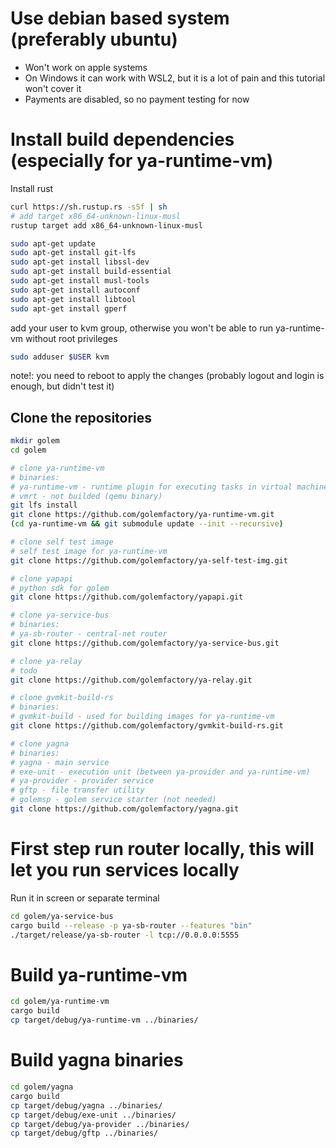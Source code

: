 # Use debian based system (preferably ubuntu)

* Won't work on apple systems
* On Windows it can work with WSL2, but it is a lot of pain and this tutorial won't cover it
* Payments are disabled, so no payment testing for now

# Install build dependencies (especially for ya-runtime-vm)

Install rust
```bash
curl https://sh.rustup.rs -sSf | sh
# add target x86_64-unknown-linux-musl 
rustup target add x86_64-unknown-linux-musl
```

```bash
sudo apt-get update
sudo apt-get install git-lfs 
sudo apt-get install libssl-dev
sudo apt-get install build-essential
sudo apt-get install musl-tools
sudo apt-get install autoconf
sudo apt-get install libtool
sudo apt-get install gperf
```

add your user to kvm group, otherwise you won't be able to run ya-runtime-vm without root privileges
```bash
sudo adduser $USER kvm
```
note!: you need to reboot to apply the changes (probably logout and login is enough, but didn't test it)

## Clone the repositories

```bash
mkdir golem
cd golem

# clone ya-runtime-vm
# binaries:
# ya-runtime-vm - runtime plugin for executing tasks in virtual machine (qemu)
# vmrt - not builded (qemu binary)
git lfs install
git clone https://github.com/golemfactory/ya-runtime-vm.git
(cd ya-runtime-vm && git submodule update --init --recursive)

# clone self test image
# self test image for ya-runtime-vm
git clone https://github.com/golemfactory/ya-self-test-img.git

# clone yapapi
# python sdk for golem
git clone https://github.com/golemfactory/yapapi.git

# clone ya-service-bus
# binaries:
# ya-sb-router - central-net router
git clone https://github.com/golemfactory/ya-service-bus.git

# clone ya-relay
# todo
git clone https://github.com/golemfactory/ya-relay.git

# clone gvmkit-build-rs
# binaries: 
# gvmkit-build - used for building images for ya-runtime-vm
git clone https://github.com/golemfactory/gvmkit-build-rs.git

# clone yagna
# binaries:
# yagna - main service
# exe-unit - execution unit (between ya-provider and ya-runtime-vm)
# ya-provider - provider service
# gftp - file transfer utility
# golemsp - golem service starter (not needed)
git clone https://github.com/golemfactory/yagna.git
```

# First step run router locally, this will let you run services locally

Run it in screen or separate terminal
```bash
cd golem/ya-service-bus
cargo build --release -p ya-sb-router --features "bin"
./target/release/ya-sb-router -l tcp://0.0.0.0:5555
```

# Build ya-runtime-vm

```bash
cd golem/ya-runtime-vm
cargo build
cp target/debug/ya-runtime-vm ../binaries/
```

# Build yagna binaries

```bash
cd golem/yagna
cargo build
cp target/debug/yagna ../binaries/
cp target/debug/exe-unit ../binaries/
cp target/debug/ya-provider ../binaries/
cp target/debug/gftp ../binaries/
```


